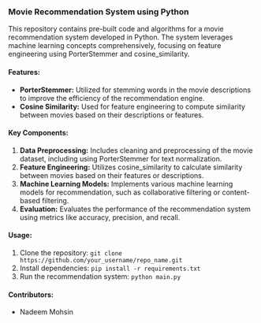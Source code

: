 ### Movie Recommendation System using Python

This repository contains pre-built code and algorithms for a movie recommendation system developed in Python. The system leverages machine learning concepts comprehensively, focusing on feature engineering using PorterStemmer and cosine_similarity.

#### Features:
- **PorterStemmer:** Utilized for stemming words in the movie descriptions to improve the efficiency of the recommendation engine.
- **Cosine Similarity:** Used for feature engineering to compute similarity between movies based on their descriptions or features.

#### Key Components:
1. **Data Preprocessing:** Includes cleaning and preprocessing of the movie dataset, including using PorterStemmer for text normalization.
2. **Feature Engineering:** Utilizes cosine_similarity to calculate similarity between movies based on their features or descriptions.
3. **Machine Learning Models:** Implements various machine learning models for recommendation, such as collaborative filtering or content-based filtering.
4. **Evaluation:** Evaluates the performance of the recommendation system using metrics like accuracy, precision, and recall.

#### Usage:
1. Clone the repository: `git clone https://github.com/your_username/repo_name.git`
2. Install dependencies: `pip install -r requirements.txt`
3. Run the recommendation system: `python main.py`

#### Contributors:
- Nadeem Mohsin

